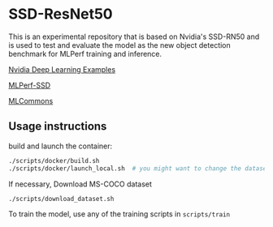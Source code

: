 # SSD-ResNet50
This is an experimental repository that is based on Nvidia's SSD-RN50 and is used to test and evaluate the model as the new object detection benchmark for MLPerf training and inference.

[Nvidia Deep Learning Examples](https://github.com/NVIDIA/DeepLearningExamples)

[MLPerf-SSD](https://github.com/mlcommons/training/tree/master/single_stage_detector/ssd)

[MLCommons](https://mlcommons.org/en/)

## Usage instructions

build and launch the container:
```bash
./scripts/docker/build.sh
./scripts/docker/launch_local.sh  # you might want to change the dataset mount location
```
If necessary, Download MS-COCO dataset
```bash
./scripts/download_dataset.sh
```

To train the model, use any of the training scripts in `scripts/train`
